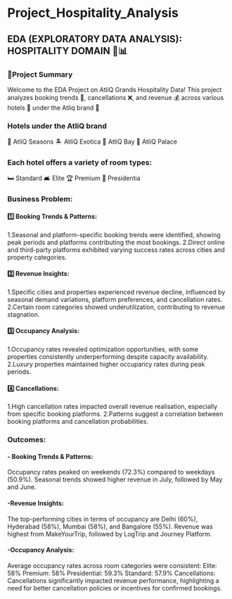 # Project_Hospitality_Analysis
## EDA (EXPLORATORY DATA ANALYSIS): HOSPITALITY DOMAIN 🏨📊
### 📝Project Summary
Welcome to the EDA Project on AtliQ Grands Hospitality Data! This project analyzes booking trends 📅, cancellations ❌, and revenue 💰 across various hotels 🏨 under the Atliq brand 🌟

### Hotels under the AtliQ brand
🏢 AtliQ Seasons
🏝 AtliQ Exotica
🌊 AtliQ Bay
🏰 AtliQ Palace


### Each hotel offers a variety of room types:
🛏 Standard
🛋 Elite
🏆 Premium
👑 Presidentia

### Business Problem:
#### 1️⃣ Booking Trends & Patterns:
1.Seasonal and platform-specific booking trends were identified, showing peak periods and platforms contributing the most bookings.
2.Direct online and third-party platforms exhibited varying success rates across cities and property categories.
#### 2️⃣ Revenue Insights:
1.Specific cities and properties experienced revenue decline, influenced by seasonal demand variations, platform preferences, and cancellation rates.
2.Certain room categories showed underutilization, contributing to revenue stagnation.
#### 3️⃣ Occupancy Analysis:
1.Occupancy rates revealed optimization opportunities, with some properties consistently underperforming despite capacity availability.
2.Luxury properties maintained higher occupancy rates during peak periods.
#### 4️⃣ Cancellations:
1.High cancellation rates impacted overall revenue realisation, especially from specific booking platforms.
2.Patterns suggest a correlation between booking platforms and cancellation probabilities.


### Outcomes:
#### - Booking Trends & Patterns:
Occupancy rates peaked on weekends (72.3%) compared to weekdays (50.9%). Seasonal trends showed higher revenue in July, followed by May and June.
#### -Revenue Insights:
The top-performing cities in terms of occupancy are Delhi (60%), Hyderabad (58%), Mumbai (58%), and Bangalore (55%). Revenue was highest from MakeYourTrip, followed by LogTrip and Journey Platform.
#### -Occupancy Analysis:
Average occupancy rates across room categories were consistent: Elite: 58% Premium: 58% Presidential: 59.3% Standard: 57.9%
Cancellations: Cancellations significantly impacted revenue performance, highlighting a need for better cancellation policies or incentives for confirmed bookings.
